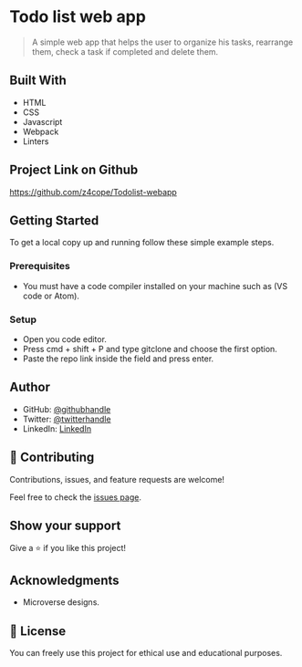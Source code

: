 # Todo list web app

> A simple web app that helps the user to organize his tasks, rearrange them, check a task if completed and delete them.

## Built With

- HTML
- CSS
- Javascript
- Webpack
- Linters

## Project Link on Github

https://github.com/z4cope/Todolist-webapp

## Getting Started

To get a local copy up and running follow these simple example steps.

### Prerequisites

- You must have a code compiler installed on your machine such as (VS code or Atom).

### Setup

- Open you code editor.
- Press cmd + shift + P and type gitclone and choose the first option.
- Paste the repo link inside the field and press enter.

## Author

- GitHub: [@githubhandle](https://github.com/z4cope)
- Twitter: [@twitterhandle](https://twitter.com/mokhaledev)
- LinkedIn: [LinkedIn](https://www.linkedin.com/in/mohamed-khaled-10138a1b7/)

## 🤝 Contributing

Contributions, issues, and feature requests are welcome!

Feel free to check the [issues page](https://github.com/z4cope/Todolist-webapp/issues).

## Show your support

Give a ⭐️ if you like this project!

## Acknowledgments

- Microverse designs.

## 📝 License

You can freely use this project for ethical use and educational purposes.
